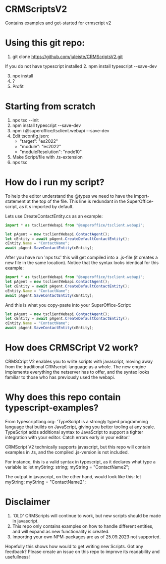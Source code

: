# CRMScriptsV2
Contains examples and get-started for crmscript v2

# Using this git repo:
1. git clone https://github.com/juleiste/CRMScriptsV2.git

If you do not have typescript installed
2. npm install typescript --save-dev

3. npx install
4. ?
5. Profit

# Starting from scratch
1. npx tsc --init
2. npm install typescript --save-dev
3. npm i @superoffice/tsclient.webapi --save-dev
4. Edit tsconfig.json:
   - "target": "es2022"
   - "module": "es2022"
   - "moduleResolution": "node10"
5. Make Script/file with .ts-extension
6. npx tsc

# How do i run my script?
To help the editor understand the @types we need to have the import-statement at the top of the file. This line is redundant in the SuperOffice-script, as it s imported by default. 

Lets use CreateContactEntity.cs as an example:
```TypeScript
import * as tsclientWebapi from "@superoffice/tsclient.webapi";

let pAgent = new tsclientWebapi.ContactAgent();
let cEntity = await pAgent.CreateDefaultContactEntity();
cEntity.Name = "ContactName";
await pAgent.SaveContactEntity(cEntity);
```

After you have run 'npx tsc' this will get compiled into a .js-file (it creates a new file in the same location). Notice that the syntax looks identical for this example:
```JavaScript
import * as tsclientWebapi from "@superoffice/tsclient.webapi";
let pAgent = new tsclientWebapi.ContactAgent();
let cEntity = await pAgent.CreateDefaultContactEntity();
cEntity.Name = "ContactName";
await pAgent.SaveContactEntity(cEntity);
```

And this is what you copy-paste into your SuperOffice-Script:
```JavaScript
let pAgent = new tsclientWebapi.ContactAgent();
let cEntity = await pAgent.CreateDefaultContactEntity();
cEntity.Name = "ContactName";
await pAgent.SaveContactEntity(cEntity);
```

# How does CRMSCript V2 work?
CRMSCript V2 enables you to write scripts with javascript, moving away from the traditional CRMscript-language as a whole. 
The new engine implements everything the netserver has to offer, and the syntax looks familiar to those who has previously used the webapi. 

# Why does this repo contain typescript-examples?
From typescriptlang.org: 'TypeScript is a strongly typed programming language that builds on JavaScript, giving you better tooling at any scale. TypeScript adds additional syntax to JavaScript to support a tighter integration with your editor. Catch errors early in your editor.' 

CRMScript V2 technically supports javascript, but this repo will contain examples in .ts, and the compiled .js-version is not included. 

For instance, this is a valid syntax in typescript, as it declares what type a variable is:
let myString: string;
myString = "ContactName2"; 

The output in javascript, on the other hand, would look like this:
let myString;
myString = "ContactName2"; 


# Disclaimer
1. 'OLD' CRMScripts will continue to work, but new scripts should be made in javascript. 
2. This repo only contains examples on how to handle different entities, and will expand as new functionality is created. 
3. Importing your own NPM-packages are as of 25.09.2023 not supported. 

Hopefully this shows how would to get writing new Scripts. Got any feedback? Please create an issue on this repo to improve its readability and usefullness!